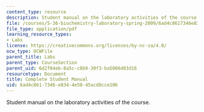 ```yaml
---
content_type: resource
description: Student manual on the laboratory activities of the course.
file: /courses/5-36-biochemistry-laboratory-spring-2009/6ad4c8617346e8344e5045acd8cce106_compltelbmanual.pdf
file_type: application/pdf
learning_resource_types:
- Labs
license: https://creativecommons.org/licenses/by-nc-sa/4.0/
ocw_type: OCWFile
parent_title: Labs
parent_type: CourseSection
parent_uid: 6d2f04eb-8a5c-c8b9-30f3-ba5006d83d16
resourcetype: Document
title: Complete Student Manual
uid: 6ad4c861-7346-e834-4e50-45acd8cce106
---
```

Student manual on the laboratory activities of the course.